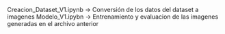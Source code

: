Creacion_Dataset_V1.ipynb -> Conversión de los datos del dataset a imagenes
Modelo_V1.ipybn -> Entrenamiento y evaluacion de las imagenes generadas en el archivo anterior
